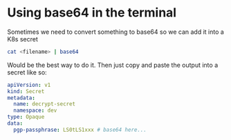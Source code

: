 # Using base64 in the terminal

Sometimes we need to convert something to base64 so we can add it into a K8s secret

```bash
cat <filename> | base64
```

Would be the best way to do it. Then just copy and paste the output into a secret like so:

```yaml
apiVersion: v1
kind: Secret
metadata:
  name: decrypt-secret
  namespace: dev
type: Opaque
data:
  pgp-passphrase: LS0tLS1xxx # base64 here...
```
